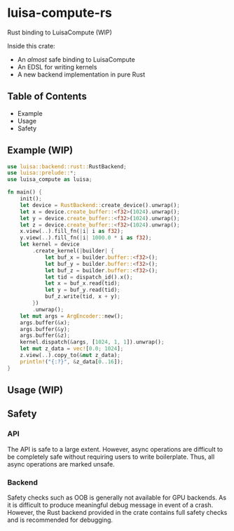 # luisa-compute-rs 
Rust binding to LuisaCompute (WIP)

Inside this crate:
- An *almost* safe binding to LuisaCompute
- An EDSL for writing kernels
- A new backend implementation in pure Rust

## Table of Contents
* Example
* Usage
* Safety
## Example (WIP)
```rust
use luisa::backend::rust::RustBackend;
use luisa::prelude::*;
use luisa_compute as luisa;

fn main() {
    init();
    let device = RustBackend::create_device().unwrap();
    let x = device.create_buffer::<f32>(1024).unwrap();
    let y = device.create_buffer::<f32>(1024).unwrap();
    let z = device.create_buffer::<f32>(1024).unwrap();
    x.view(..).fill_fn(|i| i as f32);
    y.view(..).fill_fn(|i| 1000.0 * i as f32);
    let kernel = device
        .create_kernel(|builder| {
            let buf_x = builder.buffer::<f32>();
            let buf_y = builder.buffer::<f32>();
            let buf_z = builder.buffer::<f32>();
            let tid = dispatch_id().x();
            let x = buf_x.read(tid);
            let y = buf_y.read(tid);
            buf_z.write(tid, x + y);
        })
        .unwrap();
    let mut args = ArgEncoder::new();
    args.buffer(&x);
    args.buffer(&y);
    args.buffer(&z);
    kernel.dispatch(&args, [1024, 1, 1]).unwrap();
    let mut z_data = vec![0.0; 1024];
    z.view(..).copy_to(&mut z_data);
    println!("{:?}", &z_data[0..16]);
}
```

## Usage (WIP)

## Safety
### API
The API is safe to a large extent. However, async operations are difficult to be completely safe without requiring users to write boilerplate. Thus, all async operations are marked unsafe. 

### Backend 
Safety checks such as OOB is generally not available for GPU backends. As it is difficult to produce meaningful debug message in event of a crash. However, the Rust backend provided in the crate contains full safety checks and is recommended for debugging.
